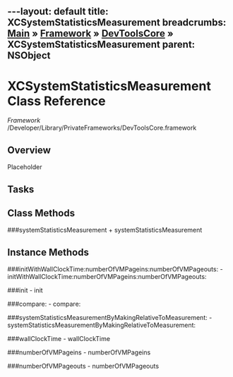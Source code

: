 ---layout: default
title: XCSystemStatisticsMeasurement
breadcrumbs: <a href="/index.html">Main</a> &raquo; <a href="/Frameworks.html">Framework</a> &raquo; <a href="/Frameworks/DevToolsCore.html">DevToolsCore</a> &raquo; XCSystemStatisticsMeasurement
parent: NSObject 
---
# XCSystemStatisticsMeasurement Class Reference

*Framework* /Developer/Library/PrivateFrameworks/DevToolsCore.framework

## Overview

Placeholder

## Tasks

## Class Methods

<a name="+systemStatisticsMeasurement"></a>
###systemStatisticsMeasurement
    + systemStatisticsMeasurement

## Instance Methods

<a name="-initWithWallClockTime:numberOfVMPageins:numberOfVMPageouts:"></a>
###initWithWallClockTime:numberOfVMPageins:numberOfVMPageouts:
    - initWithWallClockTime:numberOfVMPageins:numberOfVMPageouts:

<a name="-init"></a>
###init
    - init

<a name="-compare:"></a>
###compare:
    - compare:

<a name="-systemStatisticsMeasurementByMakingRelativeToMeasurement:"></a>
###systemStatisticsMeasurementByMakingRelativeToMeasurement:
    - systemStatisticsMeasurementByMakingRelativeToMeasurement:

<a name="-wallClockTime"></a>
###wallClockTime
    - wallClockTime

<a name="-numberOfVMPageins"></a>
###numberOfVMPageins
    - numberOfVMPageins

<a name="-numberOfVMPageouts"></a>
###numberOfVMPageouts
    - numberOfVMPageouts

